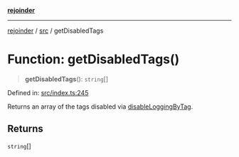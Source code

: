 [**rejoinder**](../../README.md)

***

[rejoinder](../../README.md) / [src](../README.md) / getDisabledTags

# Function: getDisabledTags()

> **getDisabledTags**(): `string`[]

Defined in: [src/index.ts:245](https://github.com/Xunnamius/rejoinder/blob/2e193401f811190578a6daed325a2ddce540538d/src/index.ts#L245)

Returns an array of the tags disabled via [disableLoggingByTag](disableLoggingByTag.md).

## Returns

`string`[]
